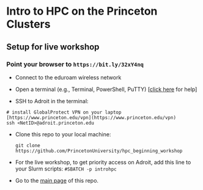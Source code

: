 # Intro to HPC on the Princeton Clusters

## Setup for live workshop

### Point your browser to `https://bit.ly/32xY4nq`

+ Connect to the eduroam wireless network

+ Open a terminal (e.g., Terminal, PowerShell, PuTTY) [<a href="https://researchcomputing.princeton.edu/education/training/hardware-and-software-requirements-picscie-workshops" target="_blank">click here</a> for help]

+ SSH to Adroit in the terminal:

```
# install GlobalProtect VPN on your laptop [https://www.princeton.edu/vpn](https://www.princeton.edu/vpn)
ssh <NetID>@adroit.princeton.edu
```

+ Clone this repo to your local machine:

   `git clone https://github.com/PrincetonUniversity/hpc_beginning_workshop`

+ For the live workshop, to get priority access on Adroit, add this line to your Slurm scripts: `#SBATCH -p introhpc`
 
+ Go to the [main page](https://github.com/PrincetonUniversity/hpc_beginning_workshop) of this repo.
